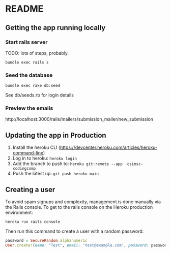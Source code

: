 # README

## Getting the app running locally

### Start rails server

TODO: lots of steps, probably.

`bundle exec rails s`

### Seed the database

`bundle exec rake db:seed`

See db/seeds.rb for login details

### Preview the emails
http://localhost:3000/rails/mailers/submission_mailer/new_submission

## Updating the app in Production

1. Install the heroku CLI (https://devcenter.heroku.com/articles/heroku-command-line)
2. Log in to heroku: `heroku login`
3. Add the branch to push to: `heroku git:remote --app  csinsc-codingcomp`
4. Push the latest up: `git push heroku main`

## Creating a user

To avoid spam signups and complexity, management is done manually via the Rails console.
To get to the rails console on the Heroku production environment:

`heroku run rails console`

Then run this command to create a user with a random password:

```ruby
password = SecureRandom.alphanumeric
User.create!(name: "Test", email: 'test@example.com', password: password, password_confirmation: password)
```
